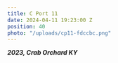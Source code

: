 ```yaml
---
title: C Port 11
date: 2024-04-11 19:23:00 Z
position: 40
photo: "/uploads/cp11-fdccbc.png"
---
```


***2023, Crab Orchard KY***